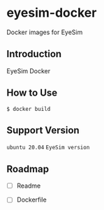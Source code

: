 # eyesim-docker
Docker images for EyeSim 

## Introduction
EyeSim 
Docker 

## How to Use
```$ docker build ```

## Support Version
```ubuntu 20.04``` ```EyeSim version```

## Roadmap
- [ ] Readme
- [ ] Dockerfile


